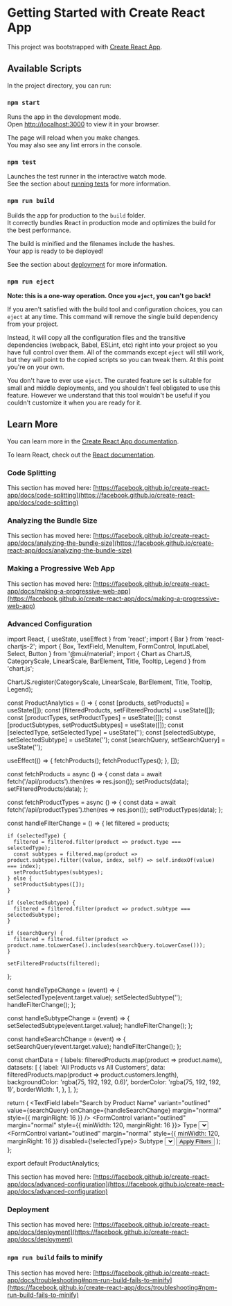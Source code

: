 # Getting Started with Create React App

This project was bootstrapped with [Create React App](https://github.com/facebook/create-react-app).

## Available Scripts

In the project directory, you can run:

### `npm start`

Runs the app in the development mode.\
Open [http://localhost:3000](http://localhost:3000) to view it in your browser.

The page will reload when you make changes.\
You may also see any lint errors in the console.

### `npm test`

Launches the test runner in the interactive watch mode.\
See the section about [running tests](https://facebook.github.io/create-react-app/docs/running-tests) for more information.

### `npm run build`

Builds the app for production to the `build` folder.\
It correctly bundles React in production mode and optimizes the build for the best performance.

The build is minified and the filenames include the hashes.\
Your app is ready to be deployed!

See the section about [deployment](https://facebook.github.io/create-react-app/docs/deployment) for more information.

### `npm run eject`

**Note: this is a one-way operation. Once you `eject`, you can't go back!**

If you aren't satisfied with the build tool and configuration choices, you can `eject` at any time. This command will remove the single build dependency from your project.

Instead, it will copy all the configuration files and the transitive dependencies (webpack, Babel, ESLint, etc) right into your project so you have full control over them. All of the commands except `eject` will still work, but they will point to the copied scripts so you can tweak them. At this point you're on your own.

You don't have to ever use `eject`. The curated feature set is suitable for small and middle deployments, and you shouldn't feel obligated to use this feature. However we understand that this tool wouldn't be useful if you couldn't customize it when you are ready for it.

## Learn More

You can learn more in the [Create React App documentation](https://facebook.github.io/create-react-app/docs/getting-started).

To learn React, check out the [React documentation](https://reactjs.org/).

### Code Splitting

This section has moved here: [https://facebook.github.io/create-react-app/docs/code-splitting](https://facebook.github.io/create-react-app/docs/code-splitting)

### Analyzing the Bundle Size

This section has moved here: [https://facebook.github.io/create-react-app/docs/analyzing-the-bundle-size](https://facebook.github.io/create-react-app/docs/analyzing-the-bundle-size)

### Making a Progressive Web App

This section has moved here: [https://facebook.github.io/create-react-app/docs/making-a-progressive-web-app](https://facebook.github.io/create-react-app/docs/making-a-progressive-web-app)

### Advanced Configuration

import React, { useState, useEffect } from 'react';
import { Bar } from 'react-chartjs-2';
import {
  Box,
  TextField,
  MenuItem,
  FormControl,
  InputLabel,
  Select,
  Button
} from '@mui/material';
import { Chart as ChartJS, CategoryScale, LinearScale, BarElement, Title, Tooltip, Legend } from 'chart.js';

ChartJS.register(CategoryScale, LinearScale, BarElement, Title, Tooltip, Legend);

const ProductAnalytics = () => {
  const [products, setProducts] = useState([]);
  const [filteredProducts, setFilteredProducts] = useState([]);
  const [productTypes, setProductTypes] = useState([]);
  const [productSubtypes, setProductSubtypes] = useState([]);
  const [selectedType, setSelectedType] = useState('');
  const [selectedSubtype, setSelectedSubtype] = useState('');
  const [searchQuery, setSearchQuery] = useState('');

  useEffect(() => {
    fetchProducts();
    fetchProductTypes();
  }, []);

  const fetchProducts = async () => {
    const data = await fetch('/api/products').then(res => res.json());
    setProducts(data);
    setFilteredProducts(data);
  };

  const fetchProductTypes = async () => {
    const data = await fetch('/api/productTypes').then(res => res.json());
    setProductTypes(data);
  };

  const handleFilterChange = () => {
    let filtered = products;

    if (selectedType) {
      filtered = filtered.filter(product => product.type === selectedType);
      const subtypes = filtered.map(product => product.subtype).filter((value, index, self) => self.indexOf(value) === index);
      setProductSubtypes(subtypes);
    } else {
      setProductSubtypes([]);
    }

    if (selectedSubtype) {
      filtered = filtered.filter(product => product.subtype === selectedSubtype);
    }

    if (searchQuery) {
      filtered = filtered.filter(product => product.name.toLowerCase().includes(searchQuery.toLowerCase()));
    }

    setFilteredProducts(filtered);
  };

  const handleTypeChange = (event) => {
    setSelectedType(event.target.value);
    setSelectedSubtype('');
    handleFilterChange();
  };

  const handleSubtypeChange = (event) => {
    setSelectedSubtype(event.target.value);
    handleFilterChange();
  };

  const handleSearchChange = (event) => {
    setSearchQuery(event.target.value);
    handleFilterChange();
  };

  const chartData = {
    labels: filteredProducts.map(product => product.name),
    datasets: [
      {
        label: 'All Products vs All Customers',
        data: filteredProducts.map(product => product.customers.length),
        backgroundColor: 'rgba(75, 192, 192, 0.6)',
        borderColor: 'rgba(75, 192, 192, 1)',
        borderWidth: 1,
      },
    ],
  };

  return (
    <Box padding={4}>
      <Box display="flex" alignItems="center" marginBottom={4}>
        <TextField
          label="Search by Product Name"
          variant="outlined"
          value={searchQuery}
          onChange={handleSearchChange}
          margin="normal"
          style={{ marginRight: 16 }}
        />
        <FormControl variant="outlined" margin="normal" style={{ minWidth: 120, marginRight: 16 }}>
          <InputLabel>Type</InputLabel>
          <Select
            value={selectedType}
            onChange={handleTypeChange}
            label="Type"
          >
            <MenuItem value=""><em>None</em></MenuItem>
            {productTypes.map(type => (
              <MenuItem key={type} value={type}>{type}</MenuItem>
            ))}
          </Select>
        </FormControl>
        <FormControl variant="outlined" margin="normal" style={{ minWidth: 120, marginRight: 16 }} disabled={!selectedType}>
          <InputLabel>Subtype</InputLabel>
          <Select
            value={selectedSubtype}
            onChange={handleSubtypeChange}
            label="Subtype"
          >
            <MenuItem value=""><em>None</em></MenuItem>
            {productSubtypes.map(subtype => (
              <MenuItem key={subtype} value={subtype}>{subtype}</MenuItem>
            ))}
          </Select>
        </FormControl>
        <Button variant="contained" color="primary" onClick={handleFilterChange}>
          Apply Filters
        </Button>
      </Box>
      <Bar data={chartData} />
    </Box>
  );
};

export default ProductAnalytics;





This section has moved here: [https://facebook.github.io/create-react-app/docs/advanced-configuration](https://facebook.github.io/create-react-app/docs/advanced-configuration)

### Deployment

This section has moved here: [https://facebook.github.io/create-react-app/docs/deployment](https://facebook.github.io/create-react-app/docs/deployment)

### `npm run build` fails to minify

This section has moved here: [https://facebook.github.io/create-react-app/docs/troubleshooting#npm-run-build-fails-to-minify](https://facebook.github.io/create-react-app/docs/troubleshooting#npm-run-build-fails-to-minify)
